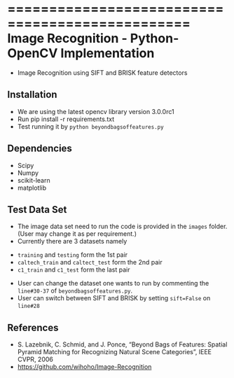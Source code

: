================================================
Image Recognition - Python-OpenCV Implementation
================================================

* Image Recognition using SIFT and BRISK feature detectors

Installation
------------
* We are using the latest opencv library version 3.0.0rc1
* Run pip install -r requirements.txt
* Test running it by `python beyondbagsoffeatures.py`

Dependencies
------------
* Scipy
* Numpy
* scikit-learn
* matplotlib

Test Data Set
-------------
* The image data set need to run the code is provided in the `images` folder. (User may change it as per requirement.)
* Currently there are 3 datasets namely
 -  `training` and `testing` form the 1st pair
 -  `caltech_train` and `caltect_test` form the 2nd pair
 -  `c1_train` and `c1_test` form the last pair
* User can change the dataset one wants to run by commenting the `line#30-37` of `beyondbagsoffeatures.py`.
* User can switch between SIFT and BRISK by setting `sift=False` on `line#28`

References
----------

* S. Lazebnik, C. Schmid, and J. Ponce, “Beyond Bags of Features: Spatial Pyramid Matching for Recognizing Natural Scene Categories”, IEEE CVPR, 2006
* https://github.com/wihoho/Image-Recognition
